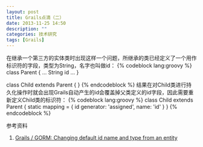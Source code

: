 ```yaml
---
layout: post
title: Grails点滴（二）
date: 2013-11-25 14:50
description: ""
categories: 技术研究
tags: [Grails]
---
```


在继承一个第三方的实体类时出现这样一个问题，所继承的类已经定义了一个用作标识符的字段，类型为String，名字也叫做id：
{% codeblock lang:groovy %}
  class Parent {
    ...
    String id
    ...
  }

  class Child extends Parent {
  }
{% endcodeblock %}
结果在对Child类进行持久化操作时就会出现Grails自动产生的id会覆盖掉父类定义的id字段，因此需要重新定义Child类的标识符：
{% codeblock lang:groovy %}
  class Child extends Parent {
    static mapping = {
      id generator: 'assigned', name: 'id'
    }
  }
{% endcodeblock %}

参考资料

1. [Grails / GORM: Changing default id name and type from an entity](http://blog.paulopoiati.com/2011/10/04/grails-gorm-changing-default-id-name-and-type-from-an-entity/)
